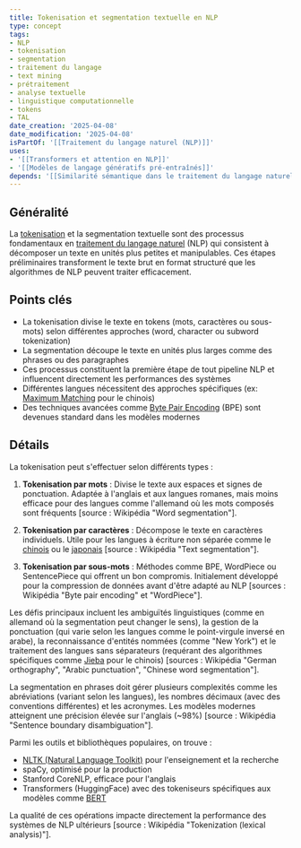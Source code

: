 ```yaml
---
title: Tokenisation et segmentation textuelle en NLP
type: concept
tags:
- NLP
- tokenisation
- segmentation
- traitement du langage
- text mining
- prétraitement
- analyse textuelle
- linguistique computationnelle
- tokens
- TAL
date_creation: '2025-04-08'
date_modification: '2025-04-08'
isPartOf: '[[Traitement du langage naturel (NLP)]]'
uses:
- '[[Transformers et attention en NLP]]'
- '[[Modèles de langage génératifs pré-entraînés]]'
depends: '[[Similarité sémantique dans le traitement du langage naturel]]'
---
```

## Généralité

La [tokenisation](https://fr.wikipedia.org/wiki/Tokenisation_(informatique)) et la segmentation textuelle sont des processus fondamentaux en [traitement du langage naturel](https://fr.wikipedia.org/wiki/Traitement_automatique_du_langage_naturel) (NLP) qui consistent à décomposer un texte en unités plus petites et manipulables. Ces étapes préliminaires transforment le texte brut en format structuré que les algorithmes de NLP peuvent traiter efficacement.

## Points clés

- La tokenisation divise le texte en tokens (mots, caractères ou sous-mots) selon différentes approches (word, character ou subword tokenization)
- La segmentation découpe le texte en unités plus larges comme des phrases ou des paragraphes
- Ces processus constituent la première étape de tout pipeline NLP et influencent directement les performances des systèmes
- Différentes langues nécessitent des approches spécifiques (ex: [Maximum Matching](https://fr.wikipedia.org/wiki/Algorithme_de_maximum_matching) pour le chinois)
- Des techniques avancées comme [Byte Pair Encoding](https://fr.wikipedia.org/wiki/Byte_pair_encoding) (BPE) sont devenues standard dans les modèles modernes

## Détails

La tokenisation peut s'effectuer selon différents types :

1. **Tokenisation par mots** : Divise le texte aux espaces et signes de ponctuation. Adaptée à l'anglais et aux langues romanes, mais moins efficace pour des langues comme l'allemand où les mots composés sont fréquents [source : Wikipédia "Word segmentation"].

2. **Tokenisation par caractères** : Décompose le texte en caractères individuels. Utile pour les langues à écriture non séparée comme le [chinois](https://fr.wikipedia.org/wiki/Chinois) ou le [japonais](https://fr.wikipedia.org/wiki/Japonais) [source : Wikipédia "Text segmentation"].

3. **Tokenisation par sous-mots** : Méthodes comme BPE, WordPiece ou SentencePiece qui offrent un bon compromis. Initialement développé pour la compression de données avant d'être adapté au NLP [sources : Wikipédia "Byte pair encoding" et "WordPiece"].

Les défis principaux incluent les ambiguïtés linguistiques (comme en allemand où la segmentation peut changer le sens), la gestion de la ponctuation (qui varie selon les langues comme le point-virgule inversé en arabe), la reconnaissance d'entités nommées (comme "New York") et le traitement des langues sans séparateurs (requérant des algorithmes spécifiques comme [Jieba](https://fr.wikipedia.org/wiki/Jieba) pour le chinois) [sources : Wikipédia "German orthography", "Arabic punctuation", "Chinese word segmentation"].

La segmentation en phrases doit gérer plusieurs complexités comme les abréviations (variant selon les langues), les nombres décimaux (avec des conventions différentes) et les acronymes. Les modèles modernes atteignent une précision élevée sur l'anglais (~98%) [source : Wikipédia "Sentence boundary disambiguation"].

Parmi les outils et bibliothèques populaires, on trouve :
- [NLTK (Natural Language Toolkit)](https://fr.wikipedia.org/wiki/Natural_Language_Toolkit) pour l'enseignement et la recherche
- spaCy, optimisé pour la production
- Stanford CoreNLP, efficace pour l'anglais
- Transformers (HuggingFace) avec des tokeniseurs spécifiques aux modèles comme [BERT](https://fr.wikipedia.org/wiki/BERT_(mod%C3%A8le_de_langage))

La qualité de ces opérations impacte directement la performance des systèmes de NLP ultérieurs [source : Wikipédia "Tokenization (lexical analysis)"].